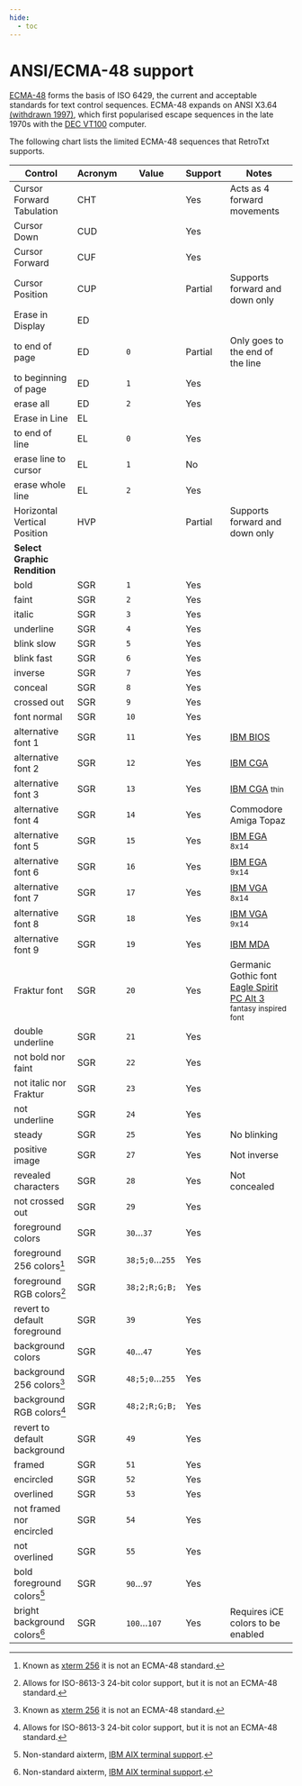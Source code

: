 ```yaml
---
hide:
  - toc
---
```

# ANSI/ECMA-48 support

[ECMA-48](http://www.ecma-international.org/publications/standards/Ecma-048.htm) forms the basis of ISO 6429, the current and acceptable standards for text control sequences. ECMA-48 expands on ANSI X3.64 [(withdrawn 1997)](https://www.nist.gov/sites/default/files/documents/itl/Withdrawn-FIPS-by-Numerical-Order-Index.pdf), which first popularised escape sequences in the late 1970s with the [DEC VT100](https://en.wikipedia.org/wiki/VT100) computer.

The following chart lists the limited ECMA-48 sequences that RetroTxt supports.

| Control | Acronym | Value | Support | Notes |
| -- | -- | -- | -- | -- |
| Cursor Forward Tabulation | CHT | | Yes | Acts as 4 forward movements |
| Cursor Down | CUD | | Yes | |
| Cursor Forward | CUF | | Yes | |
| Cursor Position | CUP | | Partial | Supports forward and down only |
| Erase in Display | ED | | | |
| to end of page | ED | `0` | Partial | Only goes to the end of the line |
| to beginning of page | ED | `1` | Yes | |
| erase all | ED | `2` | Yes | |
| Erase in Line | EL | | | |
| to end of line | EL | `0` | Yes | |
| erase line to cursor | EL | `1` | No | |
| erase whole line | EL | `2` | Yes | |
| Horizontal Vertical Position | HVP | | Partial | Supports forward and down only |
| **Select Graphic Rendition** |
| bold | SGR | `1` | Yes | |
| faint | SGR | `2` | Yes | |
| italic | SGR | `3` | Yes | |
| underline | SGR | `4` | Yes | |
| blink slow | SGR | `5` | Yes | |
| blink fast | SGR | `6` | Yes | |
| inverse | SGR | `7` | Yes | |
| conceal | SGR | `8` | Yes | |
| crossed out | SGR | `9` | Yes | |
| font normal | SGR | `10` | Yes | |
| alternative font 1 | SGR | `11` | Yes | [IBM BIOS](https://int10h.org/oldschool-pc-fonts/fontlist/font?ibm_bios) |
| alternative font 2 | SGR | `12` | Yes | [IBM CGA](https://int10h.org/oldschool-pc-fonts/fontlist/font?ibm_cga) |
| alternative font 3 | SGR | `13` | Yes | [IBM CGA](https://int10h.org/oldschool-pc-fonts/fontlist/font?ibm_cgathin) <small>thin</small> |
| alternative font 4 | SGR | `14` | Yes | Commodore Amiga Topaz |
| alternative font 5 | SGR | `15` | Yes | [IBM EGA](https://int10h.org/oldschool-pc-fonts/fontlist/font?ibm_ega_8x14) <small>8x14</small> |
| alternative font 6 | SGR | `16` | Yes | [IBM EGA](https://int10h.org/oldschool-pc-fonts/fontlist/font?ibm_ega_9x14) <small>9x14</small> |
| alternative font 7 | SGR | `17` | Yes | [IBM VGA](https://int10h.org/oldschool-pc-fonts/fontlist/font?ibm_vga_8x14) <small>8x14</small> |
| alternative font 8 | SGR | `18` | Yes | [IBM VGA](https://int10h.org/oldschool-pc-fonts/fontlist/font?ibm_vga_9x14) <small>9x14</small> |
| alternative font 9 | SGR | `19` | Yes | [IBM MDA](https://int10h.org/oldschool-pc-fonts/fontlist/font?ibm_mda) |
| Fraktur font | SGR | `20` | Yes | Germanic Gothic font<br>[Eagle Spirit PC Alt 3](https://int10h.org/oldschool-pc-fonts/fontlist/font?eaglespcga_alt3) <small>fantasy inspired font</small> |
| double underline | SGR | `21` | Yes | |
| not bold nor faint | SGR | `22` | Yes | |
| not italic nor Fraktur | SGR | `23` | Yes | |
| not underline | SGR | `24` | Yes | |
| steady | SGR | `25` | Yes | No blinking |
| positive image | SGR | `27` | Yes | Not inverse |
| revealed characters | SGR | `28` | Yes | Not concealed |
| not crossed out | SGR | `29` | Yes | |
| foreground colors | SGR | `30`…`37` | Yes | |
| foreground 256 colors[^1] | SGR | `38;5;0`…`255` | Yes | |
| foreground RGB colors[^2] | SGR | `38;2;R;G;B;` | Yes | |
| revert to default foreground | SGR | `39` | Yes | |
| background colors | SGR | `40`…`47` | Yes | |
| background 256 colors[^1] | SGR | `48;5;0`…`255` | Yes | |
| background RGB colors[^2] | SGR | `48;2;R;G;B;` | Yes | |
| revert to default background | SGR | `49` | Yes | |
| framed | SGR | `51` | Yes | |
| encircled | SGR | `52` | Yes | |
| overlined | SGR | `53` | Yes | |
| not framed nor encircled | SGR | `54` | Yes | |
| not overlined | SGR | `55` | Yes | |
| bold foreground colors[^3] | SGR | `90`…`97` | Yes | |
| bright background colors[^3] | SGR | `100`…`107` | Yes | Requires iCE colors to be enabled |

[^1]: Known as [xterm 256](http://web.archive.org/web/20130125000058/http://www.frexx.de/xterm-256-notes/) it is not an ECMA-48 standard.
[^2]: Allows for ISO-8613-3 24-bit color support, but it is not an ECMA-48 standard.
[^3]: Non-standard aixterm, [IBM AIX terminal support](https://www.ibm.com/docs/en/aix/7.1?topic=aixterm-command).